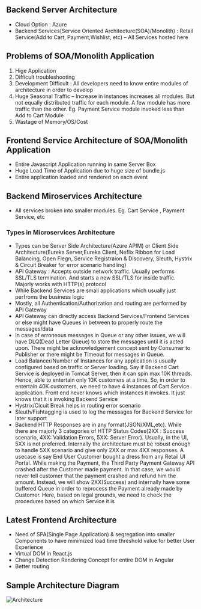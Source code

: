 ## Backend Server Architecture
* Cloud Option : Azure
* Backend Services(Service Oriented Architecture(SOA)/Monolith) : Retail Service(Add to Cart, Payment,Wishlist, etc) – All Services hosted here


## Problems of SOA/Monolith Application 
1. Hige Application
2. Difficult troubleshooting
3. Development Difficult : All developers need to know entire modules of architecture in order to develop
4. Huge Seasonal Traffic – Increase in instances increases all modules. But not equally distributed traffic for each module. A few module has more traffic than the other. Eg. Payment Service module invoked less than Add to Cart Module
5. Wastage of Memory/OS/Cost

## Frontend Service Architecture of SOA/Monolith Application 
* Entire Javascript Application running in same Server Box
* Huge Load Time of Application due to huge size of bundle.js
* Entire application loaded and rendered on each event

## Backend Miroservices Architecture
* All services broken into smaller modules. Eg. Cart Service , Payment Service, etc

### Types in Microservices Architecture
* Types can be Server Side Architecture(Azure APIM) or Client Side Architecture(Eureka Server,Eureka Client, Neflix Ribbon for Load Balancing, Open Fiegn, Service Registraion & Discovery, Sleuth, Hystrix & Circuit Breaker for error scenario handling)
* API Gateway : Accepts outside network traffic. Usually performs SSL/TLS termination. And starts a new SSL/TLS for inside traffic. Majorly works with HTTP(s) protocol
* While Backend Services are small applications which usually just perfroms the business logic
* Mostly, all Authentication/Authorization and routing are performed by API Gateway
* API Gateway can directly access Backend Services/Frontend Services or else might have Queues in between to properly route the messages/data
* In case of erroneous messages in Queue or any other issues, we will have DLQ(Dead Letter Queue) to store the messages until it is acted upon. There might be acknowledgement concept sent by Consumer to Publisher or there might be Timeout for messages in Queue.
* Load Balancer/Number of Instances for any application is usually configured based on traffic or Server loading. Say if Backend Cart Service is deployed in Tomcat Server, then it can spin max 10K threads. Hence, able to entertain only 10K customers at a time. So, in order to entertain 40K customers, we need to have 4 instances of Cart Service application. Front end never knows which instances it invokes. It just knows that it is invoking Backend Service
* Hystrix/Cicuit Break helps in routing error scenario
* Sleuth/Fishtagging is used to log the messages for Backend Service for later support
* Backend HTTP Responses are in any format(JSON/XML,etc). While there are majorly 3 categories of HTTP Status Codes(2XX : Success scenario, 4XX: Validation Errors, 5XX: Server Error). Usually, in the UI, 5XX is not preferred. Internally the architecture must be robust enough to handle 5XX scenario and give only 2XX or max 4XX responses. A usecase is say End User Customer bought a dress from any Retail UI Portal. While making the Payment, the Third Party Payment Gateway API crashed after the Customer made payment. In that case, we would never tell customer that the payment crashed and refund him the amount. Instead, we will show 2XX(Success) and internally have some buffered Queue in order to reprocess the Payment already made by Customer. Here, based on legal grounds, we need to check the procedures based on which Service it is

## Latest Frontend Architecture
* Need of SPA(Single Page Application) & segregation into smaller Components to have minimized load time threshold value for better User Experience
* Virtual DOM in React.js
* Change Detection Rendering Concept for entire DOM in Angular
* Better routing

## Sample Architecture Diagram
![Architecture](https://user-images.githubusercontent.com/68496768/107845275-56306680-6e00-11eb-87d8-d6cc96a40d68.png)
